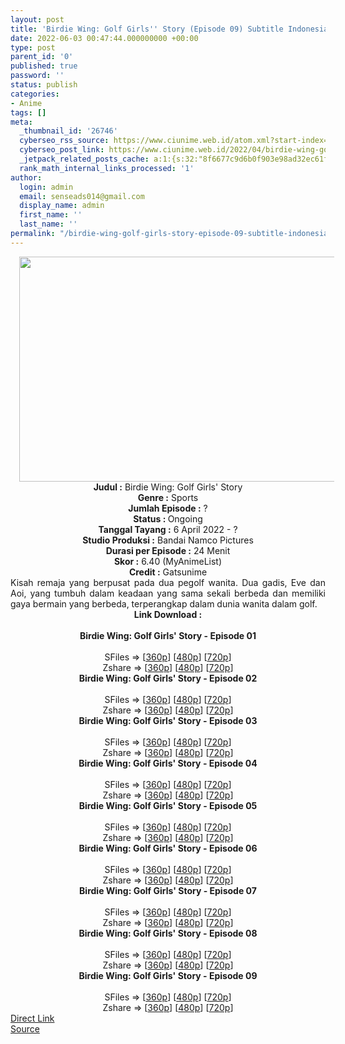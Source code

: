 ```yaml
---
layout: post
title: 'Birdie Wing: Golf Girls'' Story (Episode 09) Subtitle Indonesia'
date: 2022-06-03 00:47:44.000000000 +00:00
type: post
parent_id: '0'
published: true
password: ''
status: publish
categories:
- Anime
tags: []
meta:
  _thumbnail_id: '26746'
  cyberseo_rss_source: https://www.ciunime.web.id/atom.xml?start-index=1
  cyberseo_post_link: https://www.ciunime.web.id/2022/04/birdie-wing-golf-girls-story-subtitle.html
  _jetpack_related_posts_cache: a:1:{s:32:"8f6677c9d6b0f903e98ad32ec61f8deb";a:2:{s:7:"expires";i:1657833709;s:7:"payload";a:3:{i:0;a:1:{s:2:"id";i:27108;}i:1;a:1:{s:2:"id";i:27013;}i:2;a:1:{s:2:"id";i:26916;}}}}
  rank_math_internal_links_processed: '1'
author:
  login: admin
  email: senseads014@gmail.com
  display_name: admin
  first_name: ''
  last_name: ''
permalink: "/birdie-wing-golf-girls-story-episode-09-subtitle-indonesia/"
---
```

<div class="separator" style="clear: both; text-align: center;"><a href="https://blogger.googleusercontent.com/img/b/R29vZ2xl/AVvXsEi4NuaVb5LT_ppB87x2mGLV4ikDchUeYexpBCmfvm5tWZI7quo_GPwKsrtXXY6hFTvl8Gg__1K4OS2uBrBXs7G6Xca7igdT0NHxzpwxYjSJm84BwKaWzZmu65k0QbNT0BHC0DMZQE0wGhvokaAVfn5_JSuUpNwJqg9OmRdM7m4na3FrPRCuCO-f4laz/s1280/Birdie%20Wing%20-%20Golf%20Girls'%20Story.jpg" style="margin-left: 1em; margin-right: 1em;"><img border="0" data-original-height="720" data-original-width="1280" height="360" src="{{ site.baseurl }}/assets/2022/06/Birdie%20Wing%20-%20Golf%20Girls'%20Story.jpg" width="640" /></a></div>
<div class="separator" style="clear: both; text-align: center;"></div>
<div style="text-align: center;"><b>Judul</b><b><b> </b>:</b> Birdie Wing: Golf Girls' Story</div>
<div style="text-align: center;"><b><b>Genre :</b></b> Sports</div>
<div style="text-align: center;"><b>Jumlah Episode :</b> ?<br /><b>Status :&nbsp;</b>Ongoing<br /><b>Tanggal Tayang :</b> 6 April&nbsp;2022 - ?<br /><b>Studio Produksi :</b>&nbsp;Bandai Namco Pictures<br /><b>Durasi per Episode :</b> 24 Menit</div>
<div style="text-align: center;"><b>Skor :</b> 6.40 (MyAnimeList)</div>
<div style="text-align: center;"><b>Credit :</b>&nbsp;Gatsunime</div>
<div style="text-align: center;"></div>
<div style="text-align: justify;">Kisah remaja yang berpusat pada dua pegolf wanita. Dua gadis, Eve dan Aoi, yang tumbuh dalam keadaan yang sama sekali berbeda dan memiliki gaya bermain yang berbeda, terperangkap dalam dunia wanita dalam golf.</div>
<div style="text-align: justify;"></div>
<div style="text-align: justify;"></div>
<div style="text-align: center;">
<div style="text-align: center;">
<div style="text-align: left;">
<div style="text-align: center;"><b>Link Download :</b></div>
<div style="text-align: center;"><b><br /></b></div>
<div style="text-align: center;"><span style="text-align: left;"><b>Birdie Wing: Golf Girls' Story&nbsp;</b></span><b>- Episode 01</b></div>
<div style="text-align: center;"><b><br /></b></div>
<div style="text-align: center;">SFiles =&gt; [<a href="https://www.mp4upload.com/atlthegqy6xk" target="_blank" rel="noopener">360p</a>] [<a href="https://www.mp4upload.com/ss8ipjnoqxqg" target="_blank" rel="noopener">480p</a>] [<a href="http://www.solidfiles.com/v/Kn5mAZAqWLNKd" target="_blank" rel="noopener">720p</a>]</div>
<div style="text-align: center;">Zshare =&gt; [<a href="https://www104.zippyshare.com/v/ty5CKEY6/file.html" target="_blank" rel="noopener">360p</a>] [<a href="https://www104.zippyshare.com/v/4wqgjcIT/file.html" target="_blank" rel="noopener">480p</a>] [<a href="https://www104.zippyshare.com/v/XWCkph5Q/file.html" target="_blank" rel="noopener">720p</a>]</div>
<div style="text-align: center;"></div>
<div style="text-align: center;">
<div><span style="text-align: left;"><b>Birdie Wing: Golf Girls' Story&nbsp;</b></span><b>- Episode 02</b></div>
<div><b><br /></b></div>
<div>SFiles =&gt; [<a href="http://www.solidfiles.com/v/LKXWx2yMgkGRv" target="_blank" rel="noopener">360p</a>] [<a href="http://www.solidfiles.com/v/g6BQkZ6XvDgap" target="_blank" rel="noopener">480p</a>] [<a href="http://www.solidfiles.com/v/2dXpMgxrr5WRg" target="_blank" rel="noopener">720p</a>]</div>
<div>Zshare =&gt; [<a href="https://www85.zippyshare.com/v/aDGPSuvw/file.html" target="_blank" rel="noopener">360p</a>] [<a href="https://www85.zippyshare.com/v/tWToYawp/file.html" target="_blank" rel="noopener">480p</a>] [<a href="https://www85.zippyshare.com/v/xhXRYjEo/file.html" target="_blank" rel="noopener">720p</a>]</div>
<div></div>
<div>
<div><span style="text-align: left;"><b>Birdie Wing: Golf Girls' Story&nbsp;</b></span><b>- Episode 03</b></div>
<div><b><br /></b></div>
<div>SFiles =&gt; [<a href="http://www.solidfiles.com/v/vNgL3XYB5xAyk" target="_blank" rel="noopener">360p</a>] [<a href="http://www.solidfiles.com/v/BVXWaVeadpp4e" target="_blank" rel="noopener">480p</a>] [<a href="http://www.solidfiles.com/v/DeX6pDGG3VMmn" target="_blank" rel="noopener">720p</a>]</div>
<div>Zshare =&gt; [<a href="https://www60.zippyshare.com/v/ddDaeYpT/file.html" target="_blank" rel="noopener">360p</a>] [<a href="https://www60.zippyshare.com/v/90HNGFoD/file.html" target="_blank" rel="noopener">480p</a>] [<a href="https://www60.zippyshare.com/v/JVp00xop/file.html" target="_blank" rel="noopener">720p</a>]</div>
</div>
<div></div>
<div>
<div><span style="text-align: left;"><b>Birdie Wing: Golf Girls' Story&nbsp;</b></span><b>- Episode 04</b></div>
<div><b><br /></b></div>
<div>SFiles =&gt; [<a href="http://www.solidfiles.com/v/eWvXgwxdVRPNZ" target="_blank" rel="noopener">360p</a>] [<a href="http://www.solidfiles.com/v/ZZeXg8DnqMB32" target="_blank" rel="noopener">480p</a>] [<a href="http://www.solidfiles.com/v/rdmgVALkLXa2r" target="_blank" rel="noopener">720p</a>]</div>
<div>Zshare =&gt; [<a href="https://www60.zippyshare.com/v/eKtRwZzI/file.html" target="_blank" rel="noopener">360p</a>] [<a href="https://www60.zippyshare.com/v/1JCXYxrS/file.html" target="_blank" rel="noopener">480p</a>] [<a href="https://www60.zippyshare.com/v/kLqhC4MU/file.html" target="_blank" rel="noopener">720p</a>]</div>
</div>
<div></div>
<div>
<div><span style="text-align: left;"><b>Birdie Wing: Golf Girls' Story&nbsp;</b></span><b>- Episode 05</b></div>
<div><b><br /></b></div>
<div>SFiles =&gt; [<a href="https://www.mp4upload.com/mq6vhhj461c5" target="_blank" rel="noopener">360p</a>] [<a href="https://www.mp4upload.com/dwxwlxrbo5ao" target="_blank" rel="noopener">480p</a>] [<a href="https://www.mp4upload.com/5q8ptndujsb6" target="_blank" rel="noopener">720p</a>]</div>
<div>Zshare =&gt; [<a href="https://www42.zippyshare.com/v/vxhqIbEn/file.html" target="_blank" rel="noopener">360p</a>] [<a href="https://www42.zippyshare.com/v/xZ7Zib3E/file.html" target="_blank" rel="noopener">480p</a>] [<a href="https://www42.zippyshare.com/v/6VAFVZYa/file.html" target="_blank" rel="noopener">720p</a>]</div>
</div>
<div></div>
<div>
<div><span style="text-align: left;"><b>Birdie Wing: Golf Girls' Story&nbsp;</b></span><b>- Episode 06</b></div>
<div><b><br /></b></div>
<div>SFiles =&gt; [<a href="http://www.solidfiles.com/v/kXYNWPAZqKPyP" target="_blank" rel="noopener">360p</a>] [<a href="http://www.solidfiles.com/v/6G4ng33QmPPQD" target="_blank" rel="noopener">480p</a>] [<a href="http://www.solidfiles.com/v/wWAGNrYX2mRrm" target="_blank" rel="noopener">720p</a>]</div>
<div>Zshare =&gt; [<a href="https://www111.zippyshare.com/v/LwxWCakO/file.html" target="_blank" rel="noopener">360p</a>] [<a href="https://www111.zippyshare.com/v/xlctYxbs/file.html" target="_blank" rel="noopener">480p</a>] [<a href="https://www111.zippyshare.com/v/rFuu2O4L/file.html" target="_blank" rel="noopener">720p</a>]</div>
</div>
<div></div>
<div>
<div><span style="text-align: left;"><b>Birdie Wing: Golf Girls' Story&nbsp;</b></span><b>- Episode 07</b></div>
<div><b><br /></b></div>
<div>SFiles =&gt; [<a href="http://www.solidfiles.com/v/BVBA8RzQMq5gD" target="_blank" rel="noopener">360p</a>] [<a href="http://www.solidfiles.com/v/2drLWwaz78Yyp" target="_blank" rel="noopener">480p</a>] [<a href="http://www.solidfiles.com/v/kXrvNXQjKrkNy" target="_blank" rel="noopener">720p</a>]</div>
<div>Zshare =&gt; [<a href="https://www62.zippyshare.com/v/M8cRCcgQ/file.html" target="_blank" rel="noopener">360p</a>] [<a href="https://www62.zippyshare.com/v/J7dd04jX/file.html" target="_blank" rel="noopener">480p</a>] [<a href="https://www62.zippyshare.com/v/OewoFD9r/file.html" target="_blank" rel="noopener">720p</a>]</div>
</div>
<div></div>
<div>
<div><span style="text-align: left;"><b>Birdie Wing: Golf Girls' Story&nbsp;</b></span><b>- Episode 08</b></div>
<div><b><br /></b></div>
<div>SFiles =&gt; [<a href="http://www.solidfiles.com/v/qdXXXXmZMyzD2" target="_blank" rel="noopener">360p</a>] [<a href="http://www.solidfiles.com/v/NgYYYYPmKWdey" target="_blank" rel="noopener">480p</a>] [<a href="http://www.solidfiles.com/v/5MKKKRv3Dvqpg" target="_blank" rel="noopener">720p</a>]</div>
<div>Zshare =&gt; [<a href="https://www72.zippyshare.com/v/8mSaF9ON/file.html" target="_blank" rel="noopener">360p</a>] [<a href="https://www72.zippyshare.com/v/mqy6YAuM/file.html" target="_blank" rel="noopener">480p</a>] [<a href="https://www72.zippyshare.com/v/2iOR4B3y/file.html" target="_blank" rel="noopener">720p</a>]</div>
</div>
<div></div>
<div>
<div><span style="text-align: left;"><b>Birdie Wing: Golf Girls' Story&nbsp;</b></span><b>- Episode 09</b></div>
<div><b><br /></b></div>
<div>SFiles =&gt; [<a href="http://www.solidfiles.com/v/Q2QNBK2wQpeVX" target="_blank" rel="noopener">360p</a>] [<a href="http://www.solidfiles.com/v/x58m644PjnBjy" target="_blank" rel="noopener">480p</a>] [<a href="http://www.solidfiles.com/v/Q2QNezBLw3GW7" target="_blank" rel="noopener">720p</a>]</div>
<div>Zshare =&gt; [<a href="https://www75.zippyshare.com/v/uVv8xCGb/file.html" target="_blank" rel="noopener">360p</a>] [<a href="https://www75.zippyshare.com/v/2codqb8d/file.html" target="_blank" rel="noopener">480p</a>] [<a href="https://www75.zippyshare.com/v/EGpGWNWp/file.html" target="_blank" rel="noopener">720p</a>]</div>
</div>
</div>
</div>
</div>
</div>
<link rel="stylesheet" href="https://cdnjs.cloudflare.com/ajax/libs/font-awesome/4.7.0/css/font-awesome.min.css" />
<div class="divbtn"> <a href="https://handymansurrender.com/fihup8buzv?key=94550f7ce39444073321dde3b8782f97" class="btn"><i class="fa fa-download"></i> Direct Link</a> <br /><a href="https://www.ciunime.web.id/2022/04/birdie-wing-golf-girls-story-subtitle.html">Source</a> </div>
